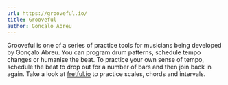 ```yaml
---
url: https://grooveful.io/
title: Grooveful
author: Gonçalo Abreu
---
```


Grooveful is one of a series of practice tools for musicians being developed by Gonçalo Abreu. You can program drum patterns, schedule tempo changes or humanise the beat. To practice your own sense of tempo, schedule the beat to drop out for a number of bars and then join back in again. Take a look at [fretful.io](https://fretful.io/) to practice scales, chords and intervals.
